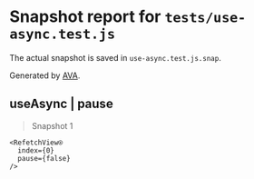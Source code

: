 # Snapshot report for `tests/use-async.test.js`

The actual snapshot is saved in `use-async.test.js.snap`.

Generated by [AVA](https://avajs.dev).

## useAsync | pause

> Snapshot 1

    <RefetchView⍟
      index={0}
      pause={false}
    />
